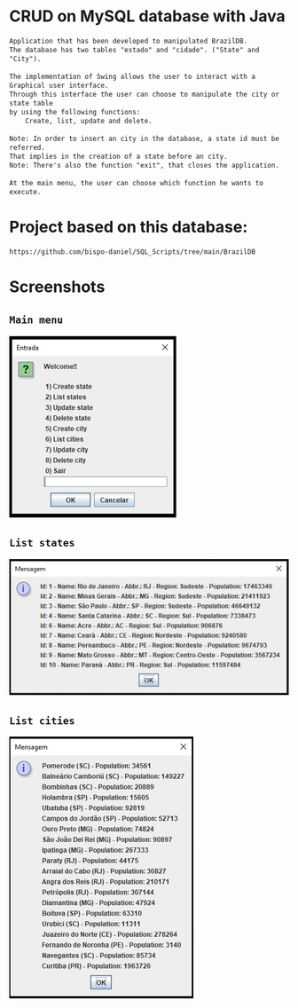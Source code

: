 # CRUD on MySQL database with Java
    Application that has been developed to manipulated BrazilDB.
    The database has two tables "estado" and "cidade". ("State" and "City").

    The implementation of Swing allows the user to interact with a Graphical user interface.
    Through this interface the user can choose to manipulate the city or state table
    by using the following functions:
        Create, list, update and delete.

    Note: In order to insert an city in the database, a state id must be referred. 
    That implies in the creation of a state before an city.
    Note: There's also the function "exit", that closes the application.

    At the main menu, the user can choose which function he wants to execute.

# Project based on this database:
    https://github.com/bispo-daniel/SQL_Scripts/tree/main/BrazilDB

# Screenshots

## `Main menu`

![all-text](https://github.com/bispo-daniel/CRUD_JavaBrazilDB/blob/main/Screenshots/MainMenu.png)

## `List states`

![all-text](https://github.com/bispo-daniel/CRUD_JavaBrazilDB/blob/main/Screenshots/ListStatesMenu.png)

## `List cities`

![all-text](https://github.com/bispo-daniel/CRUD_JavaBrazilDB/blob/main/Screenshots/ListCitiesMenu.png)